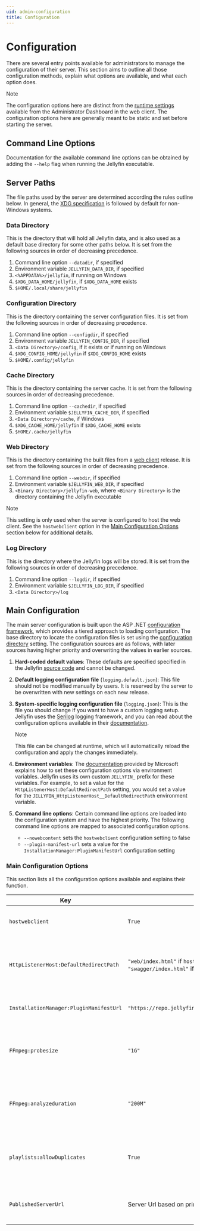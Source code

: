 ```yaml
---
uid: admin-configuration
title: Configuration
---
```


# Configuration

There are several entry points available for administrators to manage the configuration of their server. This section aims to outline all those configuration methods, explain what options are available, and what each option does.

> [!NOTE]
> The configuration options here are distinct from the [runtime settings](xref:server-settings) available from the Administrator Dashboard in the web client. The configuration options here are generally meant to be static and set before starting the server.

## Command Line Options

Documentation for the available command line options can be obtained by adding the `--help` flag when running the Jellyfin executable.

## Server Paths

The file paths used by the server are determined according the rules outline below. In general, the [XDG specification](https://specifications.freedesktop.org/basedir-spec/basedir-spec-latest.html) is followed by default for non-Windows systems.

### Data Directory

This is the directory that will hold all Jellyfin data, and is also used as a default base directory for some other paths below. It is set from the following sources in order of decreasing precedence.

1. Command line option `--datadir`, if specified
2. Environment variable `JELLYFIN_DATA_DIR`, if specified
3. `<%APPDATA%>/jellyfin`, if running on Windows
4. `$XDG_DATA_HOME/jellyfin`, if `$XDG_DATA_HOME` exists
5. `$HOME/.local/share/jellyfin`

### Configuration Directory

This is the directory containing the server configuration files. It is set from the following sources in order of decreasing precedence.

1. Command line option `--configdir`, if specified
2. Environment variable `JELLYFIN_CONFIG_DIR`, if specified
3. `<Data Directory>/config`, if it exists or if running on Windows
4. `$XDG_CONFIG_HOME/jellyfin` if `$XDG_CONFIG_HOME` exists
5. `$HOME/.config/jellyfin`

### Cache Directory

This is the directory containing the server cache. It is set from the following sources in order of decreasing precedence.

1. Command line option `--cachedir`, if specified
2. Environment variable `$JELLYFIN_CACHE_DIR`, if specified
3. `<Data Directory>/cache`, if Windows
4. `$XDG_CACHE_HOME/jellyfin` if `$XDG_CACHE_HOME` exists
5. `$HOME/.cache/jellyfin`

### Web Directory

This is the directory containing the built files from a [web client](https://github.com/jellyfin/jellyfin-web) release. It is set from the following sources in order of decreasing precedence.

1. Command line option `--webdir`, if specified
2. Environment variable `$JELLYFIN_WEB_DIR`, if specified
3. `<Binary Directory>/jellyfin-web`, where `<Binary Directory>` is the directory containing the Jellyfin executable

> [!NOTE]
> This setting is only used when the server is configured to host the web client. See the `hostwebclient` option in the [Main Configuration Options](#main-configuration-options) section below for additional details.

### Log Directory

This is the directory where the Jellyfin logs will be stored. It is set from the following sources in order of decreasing precedence.

1. Command line option `--logdir`, if specified
2. Environment variable `$JELLYFIN_LOG_DIR`, if specified
3. `<Data Directory>/log`

## Main Configuration

The main server configuration is built upon the ASP .NET [configuration framework](https://docs.microsoft.com/en-us/aspnet/core/fundamentals/configuration/?view=aspnetcore-3.1), which provides a tiered approach to loading configuration. The base directory to locate the configuration files is set using the [configuration directory](#configuration-directory) setting. The configuration sources are as follows, with later sources having higher priority and overwriting the values in earlier sources.

1. **Hard-coded default values**: These defaults are specified specified in the Jellyfin [source code](https://github.com/jellyfin/jellyfin/blob/master/Emby.Server.Implementations/ConfigurationOptions.cs) and cannot be changed.
2. **Default logging configuration file** (`logging.default.json`): This file should not be modified manually by users. It is reserved by the server to be overwritten with new settings on each new release.
3. **System-specific logging configuration file** (`logging.json`): This is the file you should change if you want to have a custom logging setup. Jellyfin uses the [Serilog](https://serilog.net/) logging framework, and you can read about the configuration options available in their [documentation](https://github.com/serilog/serilog-settings-configuration).

   > [!NOTE]
   > This file can be changed at runtime, which will automatically reload the configuration and apply the changes immediately.

4. **Environment variables**: The [documentation](https://docs.microsoft.com/en-us/aspnet/core/fundamentals/configuration/?view=aspnetcore-3.1#environment-variables) provided by Microsoft explains how to set these configuration options via environment variables. Jellyfin uses its own custom `JELLYFIN_` prefix for these variables. For example, to set a value for the `HttpListenerHost:DefaultRedirectPath` setting, you would set a value for the `JELLYFIN_HttpListenerHost__DefaultRedirectPath` environment variable.
5. **Command line options**: Certain command line options are loaded into the configuration system and have the highest priority. The following command line options are mapped to associated configuration options.

    - `--nowebcontent` sets the `hostwebclient` configuration setting to false
    - `--plugin-manifest-url` sets a value for the `InstallationManager:PluginManifestUrl` configuration setting

### Main Configuration Options

This section lists all the configuration options available and explains their function.

|Key|Default Value|Description|
|---|-------------|-----------|
|`hostwebclient`|`True`|Set to `True` if the server should host the web client.|
|`HttpListenerHost:DefaultRedirectPath`|`"web/index.html"` if `hostwebclient` is true; `"swagger/index.html"` if `hostwebclient` is false|The default redirect path to use for requests where the URL base prefix is invalid or missing|
|`InstallationManager:PluginManifestUrl`|`"https://repo.jellyfin.org/releases/plugin/manifest.json"`|The URL for the plugin repository JSON manifest.|
|`FFmpeg:probesize`|`"1G"`|Value to set for the FFmpeg `probesize` format option. See the FFmpg [documentation](https://ffmpeg.org/ffmpeg-formats.html#Format-Options) for more details.|
|`FFmpeg:analyzeduration`|`"200M"`|The value to set for the FFmpeg `analyzeduration` format option. See the FFmpg [documentation](https://ffmpeg.org/ffmpeg-formats.html#Format-Options) for more details.|
|`playlists:allowDuplicates`|`True`|Whether playlists should allow duplicate items or automatically filter out duplicates.|
|`PublishedServerUrl`|Server Url based on primary IP address|The Server URL to publish in udp Auto Discovery response.
